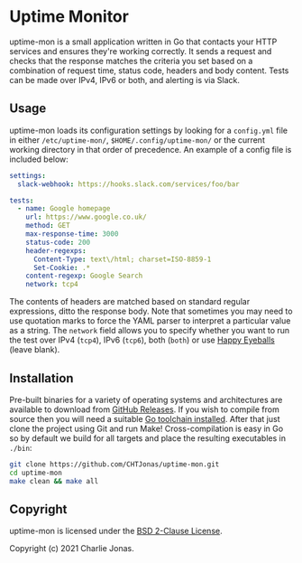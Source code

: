# Uptime Monitor

uptime-mon is a small application written in Go that contacts your HTTP services and ensures they're working correctly. It sends a request and checks that the response matches the criteria you set based on a combination of request time, status code, headers and body content. Tests can be made over IPv4, IPv6 or both, and alerting is via Slack.

## Usage

uptime-mon loads its configuration settings by looking for a `config.yml` file in either `/etc/uptime-mon/`, `$HOME/.config/uptime-mon/` or the current working directory in that order of precedence. An example of a config file is included below:

```yaml
settings:
  slack-webhook: https://hooks.slack.com/services/foo/bar

tests:
  - name: Google homepage
    url: https://www.google.co.uk/
    method: GET
    max-response-time: 3000
    status-code: 200
    header-regexps:
      Content-Type: text\/html; charset=ISO-8859-1
      Set-Cookie: .*
    content-regexp: Google Search
    network: tcp4
```

The contents of headers are matched based on standard regular expressions, ditto the response body. Note that sometimes you may need to use quotation marks to force the YAML parser to interpret a particular value as a string. The `network` field allows you to specify whether you want to run the test over IPv4 (`tcp4`), IPv6 (`tcp6`), both (`both`) or use [Happy Eyeballs](https://en.wikipedia.org/wiki/Happy_Eyeballs) (leave blank).

## Installation

Pre-built binaries for a variety of operating systems and architectures are available to download from [GitHub Releases](https://github.com/CHTJonas/uptime-mon/releases). If you wish to compile from source then you will need a suitable [Go toolchain installed](https://golang.org/doc/install). After that just clone the project using Git and run Make! Cross-compilation is easy in Go so by default we build for all targets and place the resulting executables in `./bin`:

```bash
git clone https://github.com/CHTJonas/uptime-mon.git
cd uptime-mon
make clean && make all
```

## Copyright

uptime-mon is licensed under the [BSD 2-Clause License](https://opensource.org/licenses/BSD-2-Clause).

Copyright (c) 2021 Charlie Jonas.
